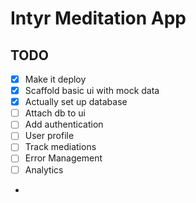 # Intyr Meditation App

## TODO

- [x] Make it deploy
- [x] Scaffold basic ui with mock data
- [x] Actually set up database
- [ ] Attach db to ui
- [ ] Add authentication
- [ ] User profile
- [ ] Track mediations
- [ ] Error Management
- [ ] Analytics
-
